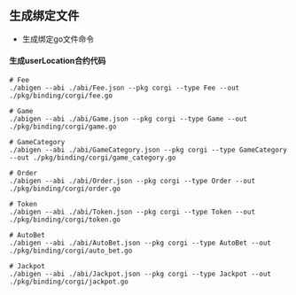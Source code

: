 ## 生成绑定文件

- 生成绑定go文件命令

#### 生成userLocation合约代码

```shell
# Fee
./abigen --abi ./abi/Fee.json --pkg corgi --type Fee --out ./pkg/binding/corgi/fee.go
```

```shell
# Game
./abigen --abi ./abi/Game.json --pkg corgi --type Game --out ./pkg/binding/corgi/game.go
```

```shell
# GameCategory
./abigen --abi ./abi/GameCategory.json --pkg corgi --type GameCategory --out ./pkg/binding/corgi/game_category.go
```

```shell
# Order
./abigen --abi ./abi/Order.json --pkg corgi --type Order --out ./pkg/binding/corgi/order.go
```

```shell
# Token
./abigen --abi ./abi/Token.json --pkg corgi --type Token --out ./pkg/binding/corgi/token.go
```
```shell
# AutoBet
./abigen --abi ./abi/AutoBet.json --pkg corgi --type AutoBet --out ./pkg/binding/corgi/auto_bet.go
```

```shell
# Jackpot
./abigen --abi ./abi/Jackpot.json --pkg corgi --type Jackpot --out ./pkg/binding/corgi/jackpot.go
```



